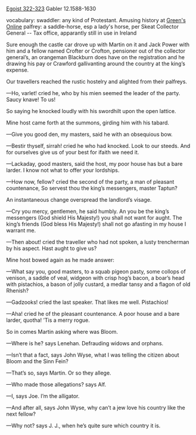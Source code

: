 [Egoist 322-323](https://archive.org/stream/ulysses00joyc_1?ref=ol#page/322/mode/2up) Gabler 12.1588-1630

vocabulary: swaddler: any kind of Protestant.  Amusing history at [Green's Online](https://greensdictofslang.com/entry/7pwr7ka)
palfrey: a saddle-horse, esp a lady's horse, per Skeat
Collector General -- Tax office, apparantly still in use in Ireland

Sure enough the castle car drove up with Martin on it and Jack Power
with him and a fellow named Crofter or Crofton, pensioner out of the
collector general’s, an orangeman Blackburn does have on the
registration and he drawing his pay or Crawford gallivanting around
the country at the king’s expense.

Our travellers reached the rustic hostelry and alighted from their palfreys.

—Ho, varlet! cried he, who by his mien seemed the leader of the party. Saucy knave! To us!

So saying he knocked loudly with his swordhilt upon the open lattice.

Mine host came forth at the summons, girding him with his tabard.

—Give you good den, my masters, said he with an obsequious bow.

—Bestir thyself, sirrah! cried he who had knocked. Look to our steeds. And for ourselves give us of your best for ifaith we need it.

—Lackaday, good masters, said the host, my poor house has but a bare larder. I know not what to offer your lordships.

—How now, fellow? cried the second of the party, a man of pleasant countenance, So servest thou the king’s messengers, master Taptun?

An instantaneous change overspread the landlord’s visage.

—Cry you mercy, gentlemen, he said humbly. An you be the king’s messengers (God shield His Majesty!) you shall not want for aught. The king’s friends (God bless His Majesty!) shall not go afasting in my house I warrant me.

—Then about! cried the traveller who had not spoken, a lusty trencherman by his aspect. Hast aught to give us?

Mine host bowed again as he made answer:

—What say you, good masters, to a squab pigeon pasty, some collops of venison, a saddle of veal, widgeon with crisp hog’s bacon, a boar’s head with pistachios, a bason of jolly custard, a medlar tansy and a flagon of old Rhenish?

—Gadzooks! cried the last speaker. That likes me well. Pistachios!

—Aha! cried he of the pleasant countenance. A poor house and a bare larder, quotha! ’Tis a merry rogue.

So in comes Martin asking where was Bloom.

—Where is he? says Lenehan. Defrauding widows and orphans.

—Isn’t that a fact, says John Wyse, what I was telling the citizen about Bloom and the Sinn Fein?

—That’s so, says Martin. Or so they allege.

—Who made those allegations? says Alf.

—I, says Joe. I’m the alligator.

—And after all, says John Wyse, why can’t a jew love his country like the next fellow?

—Why not? says J. J., when he’s quite sure which country it is.
